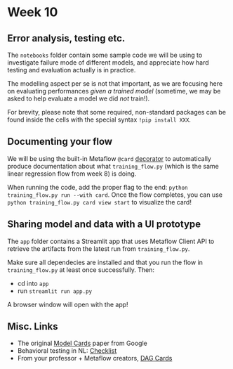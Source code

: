 # Week 10

## Error analysis, testing etc.

The `notebooks` folder contain some sample code we will be using to investigate failure mode of different models, and appreciate how hard testing and evaluation actually is in practice.

The modelling aspect per se is not that important, as we are focusing here on evaluating performances _given a trained model_ (sometime, we may be asked to help evaluate a model we did _not_ train!). 

For brevity, please note that some required, non-standard packages can be found inside the cells with the special syntax `!pip install XXX`.

## Documenting your flow

We will be using the built-in Metaflow `@card` [decorator](https://docs.metaflow.org/metaflow/visualizing-results/effortless-task-inspection-with-default-cards) to automatically produce documentation about what `training_flow.py` (which is the same linear regression flow from week 8) is doing.

When running the code, add the proper flag to the end: `python training_flow.py run --with card`. Once the flow completes, you can use `python training_flow.py card view start` to visualize the card!

## Sharing model and data with a UI prototype

The `app` folder contains a Streamlit app that uses Metaflow Client API to retrieve the artifacts from the latest run from `training_flow.py`.

Make sure all dependecies are installed and that you run the flow in `training_flow.py` at least once successfully. Then:

* cd into `app`
* run `streamlit run app.py`

A browser window will open with the app!

## Misc. Links

* The original [Model Cards](https://arxiv.org/pdf/1810.03993.pdf) paper from Google
* Behavioral testing in NL: [Checklist](https://www.microsoft.com/en-us/research/publication/beyond-accuracy-behavioral-testing-of-nlp-models-with-checklist/)
* From your professor + Metaflow creators, [DAG Cards](https://arxiv.org/abs/2110.13601)